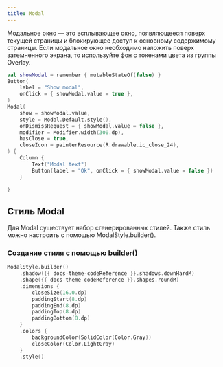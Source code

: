 ```yaml
---
title: Modal
--- 
```


Модальное окно — это всплывающее окно, появляющееся поверх текущей страницы и блокирующее доступ к основному содержимому страницы. 
Если модальное окно необходимо наложить поверх затемненного экрана, то используйте фон с токенами цвета из группы Overlay.

```kotlin
val showModal = remember { mutableStateOf(false) }
Button(
    label = "Show modal",
    onClick = { showModal.value = true },
)
Modal(
    show = showModal.value,
    style = Modal.Default.style(),
    onDismissRequest = { showModal.value = false },
    modifier = Modifier.width(300.dp),
    hasClose = true,
    closeIcon = painterResource(R.drawable.ic_close_24),
) {
    Column {
        Text("Modal text")
        Button(label = "Ok", onClick = { showModal.value = false })
    }
    
}
```

## Стиль Modal

Для Modal существует набор сгенерированных стилей. Также стиль можно настроить с помощью ModalStyle.builder().

### Создание стиля с помощью builder()

```kotlin
ModalStyle.builder()
    .shadow({{ docs-theme-codeReference }}.shadows.downHardM)
    .shape({{ docs-theme-codeReference }}.shapes.roundM)
    .dimensions {
        closeSize(16.0.dp)
        paddingStart(8.dp)
        paddingEnd(8.dp)
        paddingTop(8.dp)
        paddingBottom(8.dp)
    }
    .colors {
        backgroundColor(SolidColor(Color.Gray))
        closeColor(Color.LightGray)
    }
    .style()
```
